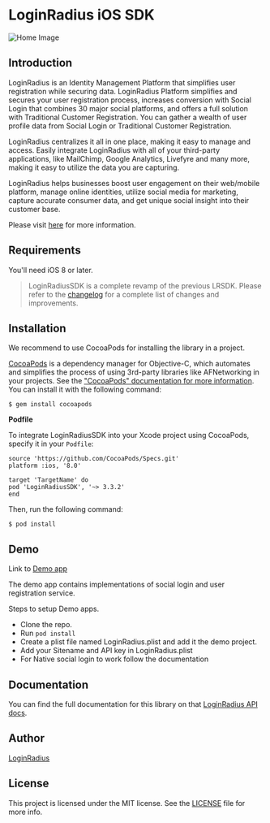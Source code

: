 # LoginRadius iOS SDK
![Home Image](https://d2lvlj7xfpldmj.cloudfront.net/support/github/banner-1544x500.png)

## Introduction ##
LoginRadius is an Identity Management Platform that simplifies user registration while securing data. LoginRadius Platform simplifies and secures your user registration process, increases conversion with Social Login that combines 30 major social platforms, and offers a full solution with Traditional Customer Registration. You can gather a wealth of user profile data from Social Login or Traditional Customer Registration.

LoginRadius centralizes it all in one place, making it easy to manage and access. Easily integrate LoginRadius with all of your third-party applications, like MailChimp, Google Analytics, Livefyre and many more, making it easy to utilize the data you are capturing.

LoginRadius helps businesses boost user engagement on their web/mobile platform, manage online identities, utilize social media for marketing, capture accurate consumer data, and get unique social insight into their customer base.

Please visit [here](http://www.loginradius.com/) for more information.

## Requirements
You'll need iOS 8 or later.

> LoginRadiusSDK is a complete revamp of the previous LRSDK. Please refer to the [changelog](https://github.com/LoginRadius/ios-sdk/blob/master/CHANGELOG.md)
 for a complete list of changes and improvements.

## Installation
We recommend to use CocoaPods for installing the library in a project.

[CocoaPods](http://cocoapods.org/) is a dependency manager for Objective-C, which automates and simplifies the process of using 3rd-party libraries like AFNetworking in your projects. See the ["CocoaPods" documentation for more information](https://guides.cocoapods.org/). You can install it with the following command:

```
$ gem install cocoapods
```

__Podfile__

To integrate LoginRadiusSDK into your Xcode project using CocoaPods, specify it in your `Podfile`:

```
source 'https://github.com/CocoaPods/Specs.git'
platform :ios, '8.0'

target 'TargetName' do
pod 'LoginRadiusSDK', '~> 3.3.2'
end
```
Then, run the following command:

```
$ pod install
```

## Demo
Link to [Demo app](https://github.com/LoginRadius/ios-sdk/tree/master/Example)

The demo app contains implementations of social login and user registration service.

Steps to setup Demo apps.

- Clone the repo.
- Run `pod install`
- Create a plist file named LoginRadius.plist and add it the demo project.
- Add your Sitename and API key in LoginRadius.plist
- For Native social login to work follow the documentation

## Documentation
You can find the full documentation for this library on that [LoginRadius API docs](https://docs.loginradius.com/api/v1/mobile-libraries/ios-library).

## Author

[LoginRadius](https://www.loginradius.com/)

## License

This project is licensed under the MIT license. See the [LICENSE](LICENSE) file for more info.
